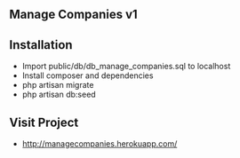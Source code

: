 ## Manage Companies v1

## Installation
- Import public/db/db_manage_companies.sql to localhost
- Install composer and dependencies
- php artisan migrate
- php artisan db:seed

## Visit Project
- http://managecompanies.herokuapp.com/
